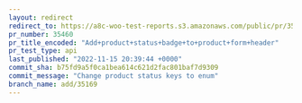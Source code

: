 ```yaml
---
layout: redirect
redirect_to: https://a8c-woo-test-reports.s3.amazonaws.com/public/pr/35460/api/index.html
pr_number: 35460
pr_title_encoded: "Add+product+status+badge+to+product+form+header"
pr_test_type: api
last_published: "2022-11-15 20:39:44 +0000"
commit_sha: b75fd9a5f0ca1bea614c621d2fac801baf7d9309
commit_message: "Change product status keys to enum"
branch_name: add/35169
---
```

